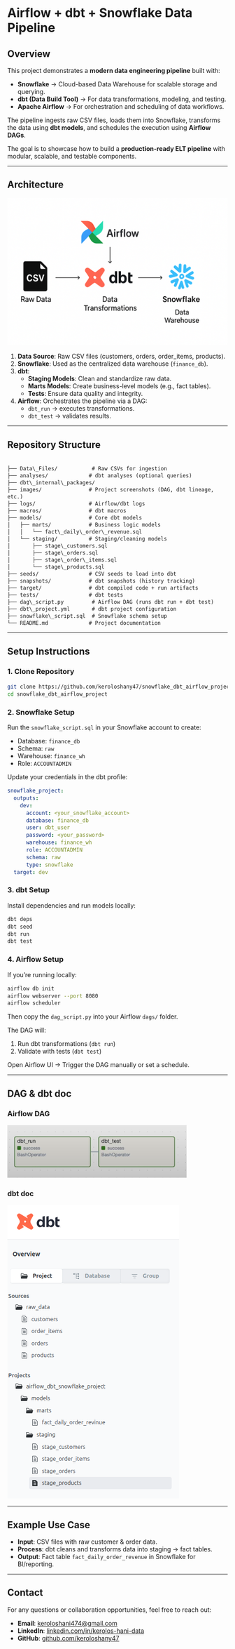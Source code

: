 # Airflow + dbt + Snowflake Data Pipeline   

##  Overview  
This project demonstrates a **modern data engineering pipeline** built with:  
- **Snowflake** → Cloud-based Data Warehouse for scalable storage and querying.  
- **dbt (Data Build Tool)** → For data transformations, modeling, and testing.  
- **Apache Airflow** → For orchestration and scheduling of data workflows.  

The pipeline ingests raw CSV files, loads them into Snowflake, transforms the data using **dbt models**, and schedules the execution using **Airflow DAGs**.  

The goal is to showcase how to build a **production-ready ELT pipeline** with modular, scalable, and testable components.  

---

##  Architecture  
![Architecture](images/arch.png)
1. **Data Source**: Raw CSV files (customers, orders, order_items, products).  
2. **Snowflake**: Used as the centralized data warehouse (`finance_db`).  
3. **dbt**:  
   - **Staging Models**: Clean and standardize raw data.  
   - **Marts Models**: Create business-level models (e.g., fact tables).  
   - **Tests**: Ensure data quality and integrity.  
4. **Airflow**: Orchestrates the pipeline via a DAG:  
   - `dbt_run` → executes transformations.  
   - `dbt_test` → validates results.  

---

##  Repository Structure  

```

├── Data\_Files/           # Raw CSVs for ingestion
├── analyses/             # dbt analyses (optional queries)
├── dbt\_internal\_packages/
├── images/               # Project screenshots (DAG, dbt lineage, etc.)
├── logs/                 # Airflow/dbt logs
├── macros/               # dbt macros
├── models/               # Core dbt models
│   ├── marts/            # Business logic models
│   │   └── fact\_daily\_order\_revenue.sql
│   └── staging/          # Staging/cleaning models
│       ├── stage\_customers.sql
│       ├── stage\_orders.sql
│       ├── stage\_order\_items.sql
│       └── stage\_products.sql
├── seeds/                # CSV seeds to load into dbt
├── snapshots/            # dbt snapshots (history tracking)
├── target/               # dbt compiled code + run artifacts
├── tests/                # dbt tests
├── dag\_script.py         # Airflow DAG (runs dbt run + dbt test)
├── dbt\_project.yml       # dbt project configuration
├── snowflake\_script.sql  # Snowflake schema setup
└── README.md             # Project documentation

````

---

##  Setup Instructions  

### 1. Clone Repository  
```bash
git clone https://github.com/keroloshany47/snowflake_dbt_airflow_project.git
cd snowflake_dbt_airflow_project
````

### 2. Snowflake Setup

Run the `snowflake_script.sql` in your Snowflake account to create:

* Database: `finance_db`
* Schema: `raw`
* Warehouse: `finance_wh`
* Role: `ACCOUNTADMIN`

Update your credentials in the dbt profile:

```yaml
snowflake_project:
  outputs:
    dev:
      account: <your_snowflake_account>
      database: finance_db
      user: dbt_user
      password: <your_password>
      warehouse: finance_wh
      role: ACCOUNTADMIN
      schema: raw
      type: snowflake
  target: dev
```

### 3. dbt Setup

Install dependencies and run models locally:

```bash
dbt deps
dbt seed
dbt run
dbt test
```

### 4. Airflow Setup

If you’re running locally:

```bash
airflow db init
airflow webserver --port 8080
airflow scheduler
```

Then copy the `dag_script.py` into your Airflow `dags/` folder.

The DAG will:

1. Run dbt transformations (`dbt run`)
2. Validate with tests (`dbt test`)

Open Airflow UI → Trigger the DAG manually or set a schedule.

---

##  DAG & dbt doc

### Airflow DAG

![Airflow DAG](images/airflow.png)

### dbt doc

![dbt docs](images/dbt_docs.png)

---

##  Example Use Case

* **Input**: CSV files with raw customer & order data.
* **Process**: dbt cleans and transforms data into staging → fact tables.
* **Output**: Fact table `fact_daily_order_revenue` in Snowflake for BI/reporting.

---
 

##  Contact  

For any questions or collaboration opportunities, feel free to reach out:  

- **Email**: keroloshani474@gmail.com  
- **LinkedIn**: [linkedin.com/in/kerolos-hani-data](https://www.linkedin.com/in/keroloshani-data/)  
- **GitHub**: [github.com/keroloshany47](https://github.com/keroloshany47)  

